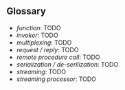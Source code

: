 ## Glossary

* <a href name="function"></a>*function*: TODO
* <a href name="invoker"></a>*invoker*: TODO
* <a href name="multiplexing"></a>*multiplexing*: TODO
* <a href name="request-reply"></a>*request / reply*: TODO
* <a href name="rpc"></a>*remote procedure call*: TODO
* <a href name="serialization"></a>*serialization / de-serilization*: TODO
* <a href name="streaming"></a>*streaming*: TODO
* <a href name="streaming-processor"></a>*streaming processor*: TODO
